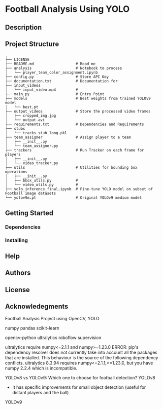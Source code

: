 # Football Analysis Using YOLO

## Description

## Project Structure

```
.
├── LICENSE
├── README.md                   # Read me
├── analysis                    # Notebook to process
│   └── player_team_color_assignment.ipynb
├── config.py                   # Store API Key
├── documentation.txt           # Documentation for
├── input_videos
│   └── input_video.mp4         #
├── main.py                     # Entry Point
├── models                      # Best weights from trained YOLOv9 model
│   └── best.pt
├── output_videos               # Store the processed video frames
│   ├── cropped_img.jpg
│   └── output.avi
├── requirements.txt            # Dependencies and Requirements
├── stubs
│   └── tracks_stub_long.pkl
├── team_assigner               # Assign player to a team
│   ├── __init__.py
│   └── team_assigner.py
├── trackers                    # Run Tracker on each frame for players
│   ├── __init__.py
│   └── video_tracker.py
├── utils                       # Utilities for bounding box operations
│   ├── __init__.py
│   ├── bbox_utils.py           #
│   └── video_utils.py          #
├── yolo_inference_final.ipynb  # Fine-tune YOLO model on subset of Football image datasets
└── yolov9m.pt                  # Original YOLOv9 medium model
```

## Getting Started

### Dependencies

### Installing

## Help

## Authors

## License

## Acknowledegments

Football Analysis Project using OpenCV, YOLO

numpy
pandas
scikit-learn

opencv-python
ultralytics
roboflow
supervision

ultralytics require numpy<=2.1.1 and numpy>=1.23.0
ERROR: pip's dependency resolver does not currently take into account all the packages that are installed. This behaviour is the source of the following dependency conflicts.
ultralytics 8.3.94 requires numpy<=2.1.1,>=1.23.0, but you have numpy 2.2.4 which is incompatible.

YOLOv8 vs YOLOv9: Which one to choose for football detection?
YOLOv8

- It has specific improvements for small object detection (useful for distant players and the ball)

YOLOv9
